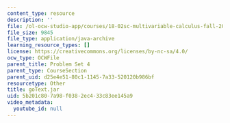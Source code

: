 ```yaml
---
content_type: resource
description: ''
file: /ol-ocw-studio-app/courses/18-02sc-multivariable-calculus-fall-2010/5b201c807a98f0382ec433c83ee145a9_goText.jar
file_size: 9845
file_type: application/java-archive
learning_resource_types: []
license: https://creativecommons.org/licenses/by-nc-sa/4.0/
ocw_type: OCWFile
parent_title: Problem Set 4
parent_type: CourseSection
parent_uid: d25e4e51-80c1-1145-7a33-520120b986bf
resourcetype: Other
title: goText.jar
uid: 5b201c80-7a98-f038-2ec4-33c83ee145a9
video_metadata:
  youtube_id: null
---
```

